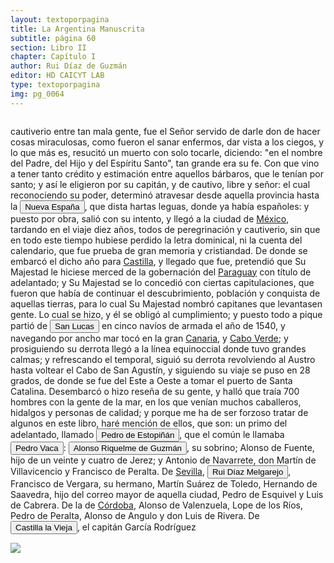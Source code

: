 ```yaml
---
layout: textoporpagina
title: La Argentina Manuscrita
subtitle: página 60
section: Libro II
chapter: Capítulo I
author: Rui Díaz de Guzmán
editor: HD CAICYT LAB
type: textoporpagina
img: pg_0064
---
```

<div class="row">
    <div class="column">
<p>cautiverio entre tan mala gente, fue el Señor servido de darle don de hacer cosas miraculosas, como fueron el sanar enfermos, dar vista a los ciegos, y lo que más es, resucitó un muerto con solo tocarle, diciendo: &quot;en el nombre del Padre, del Hijo y del Espíritu Santo&quot;, tan grande era su fe. Con que vino a tener tanto crédito y estimación entre aquellos bárbaros, que le tenían por santo; y así le eligieron por su capitán, y de cautivo, libre y señor: el cual reconociendo su poder, determinó atravesar desde aquella provincia hasta la <a href="https://recogito.pelagios.org/document/wzqxhk0h3vpikm/part/1/edit#4c781ead-0b39-44c0-bbca-27e25ac404fa" target="_blank"><button class="balloon" data-balloon-pos="up" data-balloon-length="large" data-balloon="El virreinato de Nueva España fue una entidad territorial integrante del Imperio español, establecida en gran parte de América del Norte por la Corona durante su dominio en el Nuevo Mundo, entre los siglos XVI y XIX. Se originó tras la caída de México-Tenochtitlán, evento principal de la conquista, la que propiamente no concluyó sino hasta mucho después, pues su territorio siguió creciendo hacia el norte.Se creó oficialmente el 8 de marzo de 1535. Su primer virrey fue Antonio de Mendoza y Pacheco, y la capital del virreinato fue la Ciudad de México, establecida sobre la antigua Tenochtitlan.Abarcó una superficie enorme que comprendió los territorios de España en América del Norte, América Central, Asia y Oceanía.">Nueva España</button></a>, que dista hartas leguas, donde ya había españoles: y puesto por obra, salió con su intento, y llegó a la ciudad de <a href="https://recogito.pelagios.org/document/wzqxhk0h3vpikm/part/1/edit#b755abe2-a9d2-4495-8181-1f9d88646d27" target="_blank">México</a>, tardando en el viaje diez años, todos de peregrinación y cautiverio, sin que en todo este tiempo hubiese perdido la letra dominical, ni la cuenta del calendario, que fue prueba de gran memoria y cristiandad. De donde se embarcó el dicho año para <a href="https://recogito.pelagios.org/document/wzqxhk0h3vpikm/part/1/edit#e56c55ab-9f55-47cc-bd23-0649a8f3b9be" target="_blank">Castilla</a>, y llegado que fue, pretendió que Su Majestad le hiciese merced de la gobernación del <a href="https://recogito.pelagios.org/document/wzqxhk0h3vpikm/part/1/edit#b0d78ba5-4feb-4178-9fde-9710571d9f24" target="_blank">Paraguay</a> con título de adelantado; y Su Majestad se lo concedió con ciertas capitulaciones, que fueron que había de continuar el descubrimiento, población y conquista de aquellas tierras, para lo cual Su Majestad nombró capitanes que levantasen gente. Lo cual se hizo, y él se obligó al cumplimiento; y puesto todo a pique partió de <button class="balloon" data-balloon-pos="up" data-balloon-length="large" data-balloon="no sé exactamente cual es el lugar">San Lucas</button> en cinco navíos de armada el año de 1540, y navegando por ancho mar tocó en la gran <a href="https://recogito.pelagios.org/document/wzqxhk0h3vpikm/part/1/edit#24182c1b-4dcf-4e81-9fe7-852f2828d698" target="_blank">Canaria</a>, y <a href="https://recogito.pelagios.org/document/wzqxhk0h3vpikm/part/1/edit#1687e9e6-3283-4cac-999b-778a9eecf387" target="_blank">Cabo Verde</a>; y prosiguiendo su derrota llegó a la línea equinoccial donde tuvo grandes calmas; y refrescando el temporal, siguió su derrota revolviendo al Austro hasta voltear el Cabo de San Agustín, y siguiendo su viaje se puso en 28 grados, de donde se fue del Este a Oeste a tomar el puerto de Santa Catalina. Desembarcó o hizo reseña de su gente, y halló que traía 700 hombres con la gente de la mar, en los que venían muchos caballeros, hidalgos y personas de calidad; y porque me ha de ser forzoso tratar de algunos en este libro, haré mención de ellos, que son: un primo del adelantado, llamado <button class="balloon" data-balloon-pos="up" data-balloon-length="large" data-balloon="Pedro de Estopiñán y Virués o simplemente Pedro Estopiñán y también conocido como Pedro de Estopiñán el Conquistador de Melilla (Jerez de la Frontera, ca. 1470 – Monasterio de Guadalupe, 3 de septiembre de 1505) fue un militar castellano vinculado desde su juventud al servicio de la casa ducal de Medina-Sidonia, y debe su fama a ser el comandante en jefe del ejército del duque Juan Pérez de Guzmán, que conquistó la ciudad de Melilla en el año 1497.Al ser encarcelados a finales de 1500 el virrey y gobernador general Cristóbal Colón y el adelantado Bartolomé Colón, quedarían vacantes los títulos citados, por lo cual, a principios de 1504 los Reyes Católicos lo nombraron como adelantado y gobernador general de las Indias pero al demorar su viaje para tomar el mando, falleció antes de pasar al Nuevo Mundo, y como los hermanos Colón fueron indultados por los soberanos, ambos conservarían sus títulos y cargos.">Pedro de Estopiñán</button>, que el común le llamaba <button class="balloon" data-balloon-pos="up" data-balloon-length="large" data-balloon="Véase Pedro de Estopuiñan">Pedro Vaca</button>: <button class="balloon" data-balloon-pos="up" data-balloon-length="large" data-balloon="(Jeréz de la Frontera, 1519-1573). Conquistador español, sobrino de Álvar Núñez Cabeza de Vaca, con quien llegó al Río de la Plata en 1541. Fue uno de sus más acérrimos partidarios durante la gobernación de Cabeza de Vaca y se convirtió en una de las figuras más prominentes de la facción de los &quot;leales&quot; una vez que aquel fuera expulsado de la provincia en 1545. Fue forzado por Domingo de Irala a casarse con una de sus hijas mestizas, unión de la cual nació Ruy Díaz de Guzmán.">Alonso Riquelme de Guzmán</button>, su sobrino; Alonso de Fuente, hijo de un veinte y cuatro de Jerez; y Antonio de Navarrete, don Martín de Villavicencio y Francisco de Peralta. De <a href="https://recogito.pelagios.org/document/wzqxhk0h3vpikm/part/1/edit#d06d5e19-0f4b-4511-be46-bd0cb36cb2c3" target="_blank">Sevilla</a>, <button class="balloon" data-balloon-pos="up" data-balloon-length="large" data-balloon="Ruy Díaz de Melgarejo (Salterasde Sevilla, 1519 – Santa Fe la Vieja, 1602) fue un militar, conquistador, explorador,estadista, minero y burócrata colonial español establecido en la región del Ríode la Plata. Su vida estuvo marcada por guerras, conspiraciones, persecucionesy conflictos familiares.Junto a Juan de Salazar, Alonso Riquelme de Guzmán y Diego de Abreu se opusoal gobierno asunceno de Domingo Martínez de Irala, apoyando al deportado ÁlvarNúñez Cabeza de Vaca.Gobernó de manera casi absoluta e independiente la antigua provinciaasuncena del Guayrá, fácticamente durante 20 años, y luego de separarla de Asunciónen 1575, con el título de teniente de gobernador del Guayrá unos 15 años más.">Rui Díaz Melgarejo</button>, Francisco de Vergara, su hermano, Martín Suárez de Toledo, Hernando de Saavedra, hijo del correo mayor de aquella ciudad, Pedro de Esquivel y Luis de Cabrera. De la de <a href="https://recogito.pelagios.org/document/wzqxhk0h3vpikm/part/1/edit#bc4b1311-97eb-4cd3-8a76-0c5ee87d8420" target="_blank">Córdoba</a>, Alonso de Valenzuela, Lope de los Ríos, Pedro de Peralta, Alonso de Angulo y don Luis de Rivera. De <a href="https://recogito.pelagios.org/document/wzqxhk0h3vpikm/part/1/edit#a9c861e1-6bc5-4016-b150-67d389fdfbd2" target="_blank"><button class="balloon" data-balloon-pos="up" data-balloon-length="large" data-balloon="Castilla la Vieja corresponde a la  actual comunidad autónoma de Cantabria, España.">Castilla la Vieja</button></a>, el capitán García Rodríguez</p></div>

<div class="column">
<a href="{{site.baseurl}}/assets/img/argentina_manuscrita/{{page.img}}.jpg"><img src="{{site.baseurl}}/assets/img/argentina_manuscrita/{{page.img}}.jpg"></a>
</div>
</div>